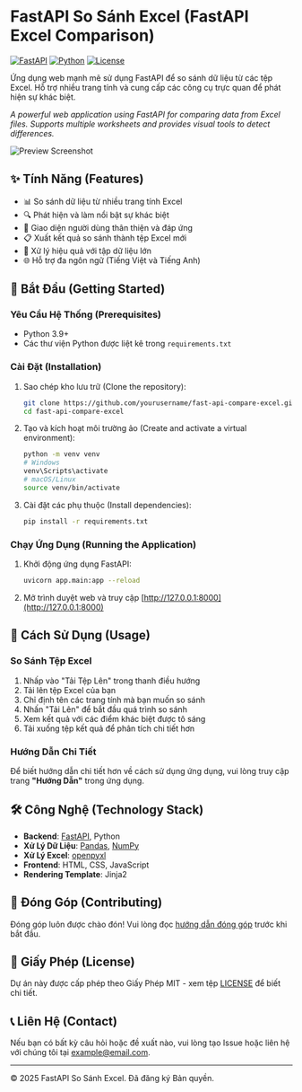 # FastAPI So Sánh Excel (FastAPI Excel Comparison)

[![FastAPI](https://img.shields.io/badge/FastAPI-0.100.0+-009688?style=flat&logo=fastapi)](https://fastapi.tiangolo.com)
[![Python](https://img.shields.io/badge/Python-3.9+-3776AB?style=flat&logo=python&logoColor=white)](https://www.python.org)
[![License](https://img.shields.io/badge/License-MIT-yellow.svg)](LICENSE)

Ứng dụng web mạnh mẽ sử dụng FastAPI để so sánh dữ liệu từ các tệp Excel. Hỗ trợ nhiều trang tính và cung cấp các công cụ trực quan để phát hiện sự khác biệt.

*A powerful web application using FastAPI for comparing data from Excel files. Supports multiple worksheets and provides visual tools to detect differences.*

![Preview Screenshot](https://via.placeholder.com/800x450.png?text=FastAPI+Excel+Comparison+App)

## ✨ Tính Năng (Features)

- 📊 So sánh dữ liệu từ nhiều trang tính Excel
- 🔍 Phát hiện và làm nổi bật sự khác biệt
- 📱 Giao diện người dùng thân thiện và đáp ứng
- 📋 Xuất kết quả so sánh thành tệp Excel mới
- 🚀 Xử lý hiệu quả với tập dữ liệu lớn
- 🌐 Hỗ trợ đa ngôn ngữ (Tiếng Việt và Tiếng Anh)

## 🚀 Bắt Đầu (Getting Started)

### Yêu Cầu Hệ Thống (Prerequisites)

- Python 3.9+
- Các thư viện Python được liệt kê trong `requirements.txt`

### Cài Đặt (Installation)

1. Sao chép kho lưu trữ (Clone the repository):
   ```bash
   git clone https://github.com/yourusername/fast-api-compare-excel.git
   cd fast-api-compare-excel
   ```

2. Tạo và kích hoạt môi trường ảo (Create and activate a virtual environment):
   ```bash
   python -m venv venv
   # Windows
   venv\Scripts\activate
   # macOS/Linux
   source venv/bin/activate
   ```

3. Cài đặt các phụ thuộc (Install dependencies):
   ```bash
   pip install -r requirements.txt
   ```

### Chạy Ứng Dụng (Running the Application)

1. Khởi động ứng dụng FastAPI:
   ```bash
   uvicorn app.main:app --reload
   ```

2. Mở trình duyệt web và truy cập [http://127.0.0.1:8000](http://127.0.0.1:8000)

## 📖 Cách Sử Dụng (Usage)

### So Sánh Tệp Excel

1. Nhấp vào "Tải Tệp Lên" trong thanh điều hướng
2. Tải lên tệp Excel của bạn
3. Chỉ định tên các trang tính mà bạn muốn so sánh
4. Nhấn "Tải Lên" để bắt đầu quá trình so sánh
5. Xem kết quả với các điểm khác biệt được tô sáng
6. Tải xuống tệp kết quả để phân tích chi tiết hơn

### Hướng Dẫn Chi Tiết

Để biết hướng dẫn chi tiết hơn về cách sử dụng ứng dụng, vui lòng truy cập trang **"Hướng Dẫn"** trong ứng dụng.

## 🛠️ Công Nghệ (Technology Stack)

- **Backend**: [FastAPI](https://fastapi.tiangolo.com/), Python
- **Xử Lý Dữ Liệu**: [Pandas](https://pandas.pydata.org/), [NumPy](https://numpy.org/)
- **Xử Lý Excel**: [openpyxl](https://openpyxl.readthedocs.io/)
- **Frontend**: HTML, CSS, JavaScript
- **Rendering Template**: Jinja2

## 🤝 Đóng Góp (Contributing)

Đóng góp luôn được chào đón! Vui lòng đọc [hướng dẫn đóng góp](CONTRIBUTING.md) trước khi bắt đầu.

## 📜 Giấy Phép (License)

Dự án này được cấp phép theo Giấy Phép MIT - xem tệp [LICENSE](LICENSE) để biết chi tiết.

## 📞 Liên Hệ (Contact)

Nếu bạn có bất kỳ câu hỏi hoặc đề xuất nào, vui lòng tạo Issue hoặc liên hệ với chúng tôi tại example@email.com.

---

© 2025 FastAPI So Sánh Excel. Đã đăng ký Bản quyền.
